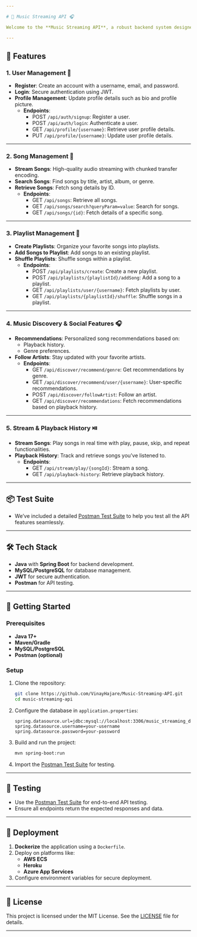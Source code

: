```yaml
---

# 🎵 Music Streaming API 🎧

Welcome to the **Music Streaming API**, a robust backend system designed for a seamless music streaming experience. This API empowers users to **search**, **stream**, **create playlists**, and discover **new music**, complete with personalized recommendations and playback history.

---
```


## 🚀 Features

### 1. **User Management** 👤
- **Register**: Create an account with a username, email, and password.
- **Login**: Secure authentication using JWT.
- **Profile Management**: Update profile details such as bio and profile picture.
  - **Endpoints**:
    - POST `/api/auth/signup`: Register a user.
    - POST `/api/auth/login`: Authenticate a user.
    - GET `/api/profile/{username}`: Retrieve user profile details.
    - PUT `/api/profile/{username}`: Update user profile details.

---

### 2. **Song Management** 🎼
- **Stream Songs**: High-quality audio streaming with chunked transfer encoding.
- **Search Songs**: Find songs by title, artist, album, or genre.
- **Retrieve Songs**: Fetch song details by ID.
  - **Endpoints**:
    - GET `/api/songs`: Retrieve all songs.
    - GET `/api/songs/search?queryParam=value`: Search for songs.
    - GET `/api/songs/{id}`: Fetch details of a specific song.

---

### 3. **Playlist Management** 🎵
- **Create Playlists**: Organize your favorite songs into playlists.
- **Add Songs to Playlist**: Add songs to an existing playlist.
- **Shuffle Playlists**: Shuffle songs within a playlist.
  - **Endpoints**:
    - POST `/api/playlists/create`: Create a new playlist.
    - POST `/api/playlists/{playlistId}/addSong`: Add a song to a playlist.
    - GET `/api/playlists/user/{username}`: Fetch playlists by user.
    - GET `/api/playlists/{playlistId}/shuffle`: Shuffle songs in a playlist.

---

### 4. **Music Discovery & Social Features** 🎧
- **Recommendations**: Personalized song recommendations based on:
  - Playback history.
  - Genre preferences.
- **Follow Artists**: Stay updated with your favorite artists.
  - **Endpoints**:
    - GET `/api/discover/recommend/genre`: Get recommendations by genre.
    - GET `/api/discover/recommend/user/{username}`: User-specific recommendations.
    - POST `/api/discover/followArtist`: Follow an artist.
    - GET `/api/discover/recommendations`: Fetch recommendations based on playback history.

---

### 5. **Stream & Playback History** ⏯️
- **Stream Songs**: Play songs in real time with play, pause, skip, and repeat functionalities.
- **Playback History**: Track and retrieve songs you’ve listened to.
  - **Endpoints**:
    - GET `/api/stream/play/{songId}`: Stream a song.
    - GET `/api/playback-history`: Retrieve playback history.

---

## 📦 Test Suite
- We’ve included a detailed [Postman Test Suite](https://documenter.getpostman.com/view/37944914/2sAYBaBA96) to help you test all the API features seamlessly.

---

## 🛠️ Tech Stack
- **Java** with **Spring Boot** for backend development.
- **MySQL/PostgreSQL** for database management.
- **JWT** for secure authentication.
- **Postman** for API testing.

---

## 🎯 Getting Started

### Prerequisites
- **Java 17+**
- **Maven/Gradle**
- **MySQL/PostgreSQL**
- **Postman (optional)**

### Setup
1. Clone the repository:
   ```bash
   git clone https://github.com/VinayHajare/Music-Streaming-API.git
   cd music-streaming-api
   ```

2. Configure the database in `application.properties`:
   ```properties
   spring.datasource.url=jdbc:mysql://localhost:3306/music_streaming_db
   spring.datasource.username=your-username
   spring.datasource.password=your-password
   ```

3. Build and run the project:
   ```bash
   mvn spring-boot:run
   ```

4. Import the [Postman Test Suite](test/MusicStreamingAPITestSuite🎧.postman_collection.json) for testing.

---

## 🧪 Testing
- Use the [Postman Test Suite](test/MusicStreamingAPITestSuite🎧.postman_collection.json) for end-to-end API testing.
- Ensure all endpoints return the expected responses and data.

---

## 🚀 Deployment
1. **Dockerize** the application using a `Dockerfile`.
2. Deploy on platforms like:
   - **AWS ECS**
   - **Heroku**
   - **Azure App Services**
3. Configure environment variables for secure deployment.

---

## 📝 License
This project is licensed under the MIT License. See the [LICENSE](LICENSE) file for details.

---
